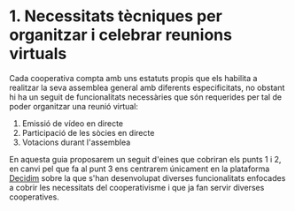 # 1. Necessitats tècniques per organitzar i celebrar reunions virtuals

Cada cooperativa compta amb uns estatuts propis que els habilita a realitzar la seva assemblea general amb diferents especificitats, no obstant hi ha un seguit de funcionalitats necessàries que són requerides per tal de poder organitzar una reunió virtual:  

1. Emissió de vídeo en directe
2. Participació de les sòcies en directe
3. Votacions durant l'assemblea

En aquesta guia proposarem un seguit d'eines que cobriran els punts 1 i 2, en canvi pel que fa al punt 3 ens centrarem únicament en la plataforma [Decidim](https://decidim.org/) sobre la que s'han desenvolupat diverses funcionalitats enfocades a cobrir les necessitats del cooperativisme i que ja fan servir diverses cooperatives.

